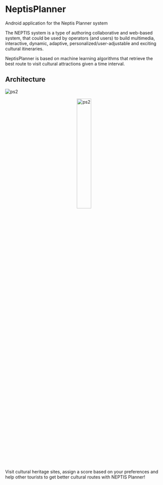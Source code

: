 # NeptisPlanner
Android application for the Neptis Planner system

The NEPTIS system is a type of authoring collaborative and web-based system, that could be used by operators (and users)
to build multimedia, interactive, dynamic, adaptive, personalized/user-adjustable and exciting cultural itineraries.

NeptisPlanner is based on machine learning algorithms that retrieve the best route to visit cultural attractions given a time interval.





## Architecture
<img src="https://i.imgur.com/0hsrdsR.png" alt="ps2" border="0">




<p align="center"><a href="https://play.google.com/store/apps/details?id=it.uniroma1.neptis.planner&hl=en_IN"><img src="https://www.edsys.in/wp-content/uploads/Play-Store-Logo-2.png" alt="ps2" border="0" width="30%" height="30%"></a></p>
Visit cultural heritage sites, assign a score based on your preferences and help other tourists to get better cultural routes with NEPTIS Planner!

